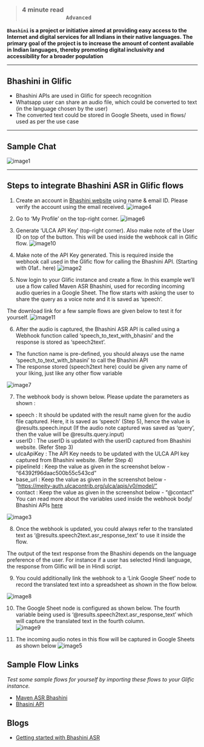 > ### **4 minute read &nbsp; &nbsp; &nbsp; &nbsp; &nbsp; &nbsp; &nbsp; &nbsp; &nbsp; &nbsp; &nbsp; &nbsp; &nbsp; &nbsp; &nbsp; &nbsp; &nbsp; &nbsp; &nbsp; &nbsp; &nbsp; &nbsp; &nbsp; &nbsp; &nbsp; &nbsp; &nbsp; &nbsp; &nbsp; &nbsp; &nbsp; &nbsp; &nbsp; &nbsp; &nbsp; &nbsp; &nbsp; &nbsp; &nbsp; &nbsp; &nbsp; &nbsp; &nbsp; &nbsp; &nbsp; &nbsp; &nbsp; &nbsp; &nbsp; &nbsp; &nbsp; &nbsp; &nbsp; &nbsp; &nbsp; &nbsp; &nbsp; &nbsp; &nbsp; &nbsp; `Advanced`**

**`Bhashini` is a project or initiative aimed at providing easy access to the Internet and digital services for all Indians in their native languages. The primary goal of the project is to increase the amount of content available in Indian languages, thereby promoting digital inclusivity and accessibility for a broader population**

---

## Bhashini in Glific
- Bhashini APIs are used in Glific for speech recognition
- Whatsapp user can share an audio file, which could be converted to text (in the language chosen by the user)
- The converted text could be stored in Google Sheets, used in flows/ used as per the use case

---

## Sample Chat
![image1](https://user-images.githubusercontent.com/132430123/274799942-b380b55e-c326-4f82-99bb-3c2289de81ff.jpg)

---

## Steps to integrate Bhashini ASR in Glific flows
1. Create an account in [Bhashini website](https://bhashini.gov.in/ulca/user/register#) using name & email ID. Please verify the account using the email received.
![image4](https://user-images.githubusercontent.com/132430123/274800251-9d80c40d-1ffa-4945-a542-7b405a8c60e0.png)

2. Go to ‘My Profile’ on the top-right corner. 
![image6](https://user-images.githubusercontent.com/132430123/274800442-cf1a04ff-2be4-4c18-8b22-af9dd7fb5388.png)

3. Generate ‘ULCA API Key’ (top-right corner). Also make note of the User ID on top of the button. This will be used inside the webhook call in Glific flow.
![image10](https://user-images.githubusercontent.com/132430123/274800897-be8948ad-2526-430c-8f04-f240e54c7ecc.png)

4. Make note of the API Key generated. This is required inside the webhook call used in the Glific flow for calling the Bhashini API. (Starting with 01af.. here)
![image2](https://user-images.githubusercontent.com/132430123/274801109-1d03b553-d1c3-4fe4-914d-d639d92659d3.png)

5. Now login to your Glific instance and create a flow. In this example we’ll use a flow called Maven ASR Bhashini, used for recording incoming audio queries in a Google Sheet. The flow starts with asking the user to share the query as a voice note and it is saved as ‘speech’. 

The download link for a few sample flows are given below to test it for yourself.
![image11](https://user-images.githubusercontent.com/132430123/274801303-e87be8d0-c968-40f6-826c-483fa4cdc8d7.png)


6. After the audio is captured, the Bhashini ASR API is called using a Webhook function called ‘speech_to_text_with_bhasini’ and the response is stored as ‘speech2text’.

- The function name is pre-defined, you should always use the name ‘speech_to_text_with_bhasini’ to call the Bhashini API
- The response stored (speech2text here) could be given any name of your liking, just like any other flow variable

![image7](https://user-images.githubusercontent.com/132430123/274801489-a54cb427-0e79-4b45-9b11-9745e8cfa0fa.png)

7. The webhook body is shown below. Please update the parameters as shown :

- speech : It should be updated with the result name given for the audio file captured. Here, it is saved as ‘speech’ (Step 5), hence the value is @results.speech.input (If the audio note captured was saved as ‘query’, then the value will be @results.query.input)
- userID : The userID is updated with the userID captured from Bhashini website. (Refer Step 3)
- ulcaApiKey :  The API Key needs to be updated with the ULCA API key captured from Bhashini website. (Refer Step 4)
- pipelineId : Keep the value as given in the screenshot below - “64392f96daac500b55c543cd”
- base_url : Keep the value as given in the screenshot below - “https://meity-auth.ulcacontrib.org/ulca/apis/v0/model/”
- contact : Keep the value as given in the screenshot below - “@contact”
You can read more about the variables used inside the webhook body/ Bhashini APIs [here](https://bhashini.gitbook.io/bhashini-apis/)

![image3](https://user-images.githubusercontent.com/132430123/274801670-40988471-c09d-4f4f-a9e0-fd80d869dd73.png)

8. Once the webhook is updated, you could always refer to the translated text as ‘@results.speech2text.asr_response_text’ to use it inside the flow. 

The output of the text response from the Bhashini depends on the language preference of the user. For instance if a user has selected Hindi language, the response from Glific will be in Hindi script.

9. You could additionally link the webhook to a ‘Link Google Sheet’ node to record the translated text into a spreadsheet as shown in the flow below. 

![image8](https://user-images.githubusercontent.com/132430123/274801797-ee8ad5e9-d404-43da-b4dd-97f78ca7eef2.png)

10. The Google Sheet node is configured as shown below. The fourth variable being used is ‘@results.speech2text.asr_response_text’ which will capture the translated text in the fourth column.  
![image9](https://user-images.githubusercontent.com/132430123/274801864-9bfca302-ae0d-4f12-9745-b1859fd66ff4.png)	

11. The incoming audio notes in this flow will be captured in Google Sheets as shown below
![image5](https://user-images.githubusercontent.com/132430123/274801897-a79f05c6-9f48-4eeb-93b9-3437bf2e6792.png)

## Sample Flow Links
*Test some sample flows for yourself by importing these flows to your Glific instance.*

- [Maven ASR Bhashini](https://drive.google.com/file/d/1qXxDIaP4MMDl18NsgVuhF1H8cIetJNiM/view?usp=sharing)
- [Bhasini API](https://drive.google.com/file/d/1K-KcJ0NFDIcVN2w8E1sTnev36AEGdv5I/view?usp=sharing)

## Blogs
- [Getting started with Bhashini ASR](https://glific.org/getting-started-using-asr-with-bhashini-api/)

